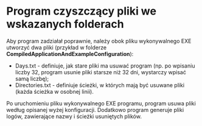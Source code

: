 # Program czyszczący pliki we wskazanych folderach

Aby program zadziałał poprawnie, należy obok pliku wykonywalnego EXE utworzyć dwa pliki (przykład w folderze **CompiledApplicationAndExampleConfiguration**):
* Days.txt - definiuje, jak stare pliki ma usuwać program (np. po wpisaniu liczby 32, program usunie pliki starsze niż 32 dni, wystarczy wpisać samą liczbę);
* Directories.txt - definiuje ścieżki, w których mają być usuwane pliki (każda ścieżka w osobnej linii).

Po uruchomieniu pliku wykonywalnego EXE programu, program usuwa pliki według opisanej wyżej konfiguracji. Dodatkowo program generuje pliki logów, zawierające nazwy i ścieżki usuniętych plików.

